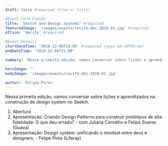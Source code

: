 ```yaml
---
draft: false #requried (true or false)

#Event Card Fields
title: 'Sketch and Design Systems' #requried
featuredImage: '/images/events/recife-dec-2018-01.jpg' #requried
office: 'Recife' #required

#Event Details
startDateTime: '2018-12-06T19:00' #required (yyyy-mm-ddThh:mm)
endDateTime: '2018-12-06T21:00'

summary: 'Nessa primeita edição, vamos conversar sobre lições e aprendizados na construção de design system no Sketch.'

heroImage: ''
bodyImage: '/images/events/recife-dec-2018-02.jpg'

author: 'Felipe Pires'
---
```


Nessa primeita edição, vamos conversar sobre lições e aprendizados na construção de design system no Sketch.

1.  Abertura
1.  Apresentação: Criando Design Patterns para construir protótipos de alta fidelidade: O que deu errado? - com Juliana Carvalho e Felipe Soares (Guava)
1.  Apresentação: Design system: unificando o mindset entre devs e designers. - Felipe Pires (Liferay)
